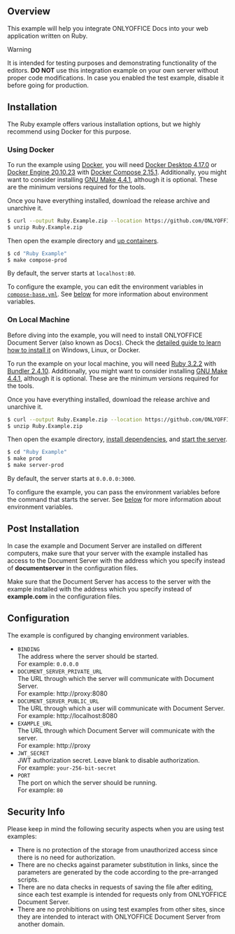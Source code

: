 ## Overview

This example will help you integrate ONLYOFFICE Docs into your web application written on Ruby.

> [!WARNING]  
> It is intended for testing purposes and demonstrating functionality of the editors. **DO NOT** use this integration example on your own server without proper code modifications. In case you enabled the test example, disable it before going for production.

## Installation

The Ruby example offers various installation options, but we highly recommend using Docker for this purpose.

### Using Docker

To run the example using [Docker](https://docker.com), you will need [Docker Desktop 4.17.0](https://docs.docker.com/desktop) or [Docker Engine 20.10.23](https://docs.docker.com/engine) with [Docker Compose 2.15.1](https://docs.docker.com/compose). Additionally, you might want to consider installing [GNU Make 4.4.1](https://gnu.org/software/make), although it is optional. These are the minimum versions required for the tools.

Once you have everything installed, download the release archive and unarchive it.

```sh
$ curl --output Ruby.Example.zip --location https://github.com/ONLYOFFICE/document-server-integration/releases/download/v1.6.0/Ruby.Example.zip
$ unzip Ruby.Example.zip
```

Then open the example directory and [up containers](./Makefile#L46).

```sh
$ cd "Ruby Example"
$ make compose-prod
```

By default, the server starts at `localhost:80`.

To configure the example, you can edit the environment variables in [`compose-base.yml`](./compose-base.yml). See [below](#configuration) for more information about environment variables.

### On Local Machine

Before diving into the example, you will need to install ONLYOFFICE Document Server (also known as Docs). Check the [detailed guide to learn how to install it](https://helpcenter.onlyoffice.com/server/developer-edition/docker/docker-installation.aspx) on Windows, Linux, or Docker.

To run the example on your local machine, you will need [Ruby 3.2.2](https://ruby-lang.org) with [Bundler 2.4.10](https://bundler.io). Additionally, you might want to consider installing [GNU Make 4.4.1](https://gnu.org/software/make), although it is optional. These are the minimum versions required for the tools.

Once you have everything installed, download the release archive and unarchive it.

```sh
$ curl --output Ruby.Example.zip --location https://github.com/ONLYOFFICE/document-server-integration/releases/download/v1.6.0/Ruby.Example.zip
$ unzip Ruby.Example.zip
```

Then open the example directory, [install dependencies](./Makefile#L33), and [start the server](./Makefile#L42).

```sh
$ cd "Ruby Example"
$ make prod
$ make server-prod
```

By default, the server starts at `0.0.0.0:3000`.

To configure the example, you can pass the environment variables before the command that starts the server. See [below](#configuration) for more information about environment variables.

## Post Installation

In case the example and Document Server are installed on different computers, make sure that your server with the example installed has access to the Document Server with the address which you specify instead of **documentserver** in the configuration files. 

Make sure that the Document Server has access to the server with the example installed with the address which you specify instead of **example.com** in the configuration files.

## Configuration

The example is configured by changing environment variables.

- `BINDING` \
The address where the server should be started. \
For example: `0.0.0.0`
- `DOCUMENT_SERVER_PRIVATE_URL` \
The URL through which the server will communicate with Document Server. \
For example: http://proxy:8080
- `DOCUMENT_SERVER_PUBLIC_URL` \
The URL through which a user will communicate with Document Server. \
For example: http://localhost:8080
- `EXAMPLE_URL` \
The URL through which Document Server will communicate with the server. \
For example: http://proxy
- `JWT_SECRET` \
JWT authorization secret. Leave blank to disable authorization. \
For example: `your-256-bit-secret`
- `PORT` \
The port on which the server should be running. \
For example: `80`

## Security Info

Please keep in mind the following security aspects when you are using test examples:

- There is no protection of the storage from unauthorized access since there is no need for authorization.
- There are no checks against parameter substitution in links, since the parameters are generated by the code according to the pre-arranged scripts.
- There are no data checks in requests of saving the file after editing, since each test example is intended for requests only from ONLYOFFICE Document Server.
- There are no prohibitions on using test examples from other sites, since they are intended to interact with ONLYOFFICE Document Server from another domain.
